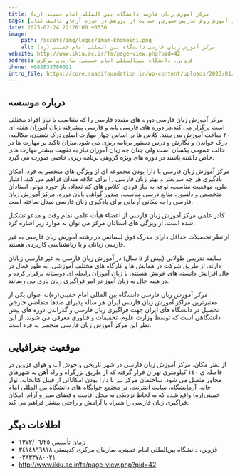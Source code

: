 ```yaml
---
title: مرکز آموزش زبان فارسی دانشگاه بین المللی امام خمینی (ره)
tags: [آموزش زبان فارسی حضوری, آموزش روش تدریس حضوری, حمایت از پژوهش در حوزه آزفا, تالیف کتاب]
date: 2023-02-24 22:20:00 +0330
image: 
    path: /assets/img/logos/imam-khomeini.png
    alt: مرکز آموزش زبان فارسی دانشگاه بین المللی امام خمینی (ره)
website: http://www.ikiu.ac.ir/fa/page-view.php?pid=42
address: قزوین، دانشگاه بین‌المللی امام خمینی، سازمان مرکزی
phone: +982833780021
intro_file: https://core.saadifoundation.ir/wp-content/uploads/2023/01/Imam-Khomeini-introduction.pdf
---
```


## درباره موسسه
مرکز آموزش زبان فارسی دوره های متعدد فارسی را که متناسب با نیاز افراد مختلف است برگزار می کند.در دوره های فارسی پایه و فارسی پیشرفته زبان آموزان هفته ای ٢٠ ساعت آموزش می بینند. کلاس ها بر اساس چهار مهارت اصلی درک شنیدن، مکالمه، درک خواندن و نگارش و درس دستور برنامه ریزی می شود.میزان تاکید بر مهارت ها در حالت عمومی یکسان است ولی چنان چه زبان آموزان نیاز به تقویت بیشتر مهارت های خاص داشته باشند در دوره های ویژه گروهی برنامه ریزی خاصی صورت می گیرد.

مرکز آموزش زبان فارسی با دارا بودن مجموعه ای از ویژگی های منحصر به فرد، امکان یادگیری هر چه سریعتر و بهتر زبان فارسی را برای علاقه مندان فراهم می کند. اعتبار ملی، موقعیت مناسب، توجه به نیاز فردی، کلاس های کم تعداد، باز خورد مؤثر، استادان متخصص و دلسوز، منابع درسی مناسب، صدور گواهی پایان دوره، مرکز آموزش زبان فارسی را به مکانی آرمانی برای یادگیری زبان فارسی مبدل ساخته است.

کادر علمی مرکز آموزش زبان فارسی از اعضاء هیأت علمی تمام وقت و مدعو تشکیل شده است. از ویژگی های استادان مرکز می توان به موارد زیر اشاره کرد:

از نظر تحصیلات حداقل دارای مدرک فوق لیسانس در رشته آموزش زبان فارسی به غیر فارسی زبانان و یا زبانشناسی کاربردی هستند.

سابقه تدریس طولانی (بیش از ٥ سال) در آموزش زبان فارسی به غیر فارسی زبانان دارند.
از طریق شرکت در همایش ها و کارگاه های مختلف آموزشی، به طور فعال در حال افزایش دانسته های خویش هستند.
با زبان آموزان رابطه ای دوستانه برقرار کرده و در همه حال به زبان آموز در امر فراگیری زبان یاری می رسانند.

مرکز آموزش زبان فارسی دانشگاه بین المللی امام خمینی(ره)به عنوان یکی از معتبرترین مراکز آموزش زبان فارسی ایران هر ساله پذیرای صدها متقاضی خارجی تحصیل در دانشگاه های ایران جهت فراگیری زبان فارسی و گذراندن دوره های پیش دانشگاهی است که توسط وزارت علوم، تحقیقات و فناوری معرفی می شوند. از این نظر این مرکز آموزش زبان فارسی منحصر به فرد است.

## موقعیت جغرافیایی
از نظر مکان، مرکز آموزش زبان فارسی در شهر تاریخی و خوش آب و هوای قزوین در فاصله ی ١٤٠ کیلومتری تهران قرار گرفته که از طریق بزرگراه و راه آهن به شهرهای مجاور متصل می شود. ساختمان مرکز نیز با دارا بودن امکاناتی از قبیل کتابخانه، نوار خانه، آزمایشگاه، سایت اینترنت، در مجتمع خوابگاه های دانشگاه بین المللی امام خمینی(ره) واقع شده که به لحاظ نزدیکی به محل اقامت و فضای سبز و آرام، امکان فراگیری زبان فارسی را همراه با آرامش و راحتی بیشتر فراهم می کند.

## اطلاعات دیگر
- زمان تأسیس ١٣٧٢/٠٦/٢٥
- قزوین، دانشگاه بین‌المللی امام خمینی، سازمان مرکزی کدپستی ٣٤١٤٨٩٦٨١٨
- ٠٢٨٣٣٧٨٠٠٢١
- http://www.ikiu.ac.ir/fa/page-view.php?pid=42